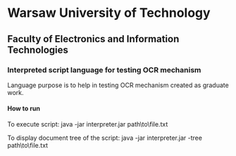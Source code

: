 # Warsaw University of Technology 
## Faculty of Electronics and Information Technologies

### Interpreted script language for testing OCR mechanism

Language purpose is to help in testing OCR mechanism created as graduate work.

#### How to run

To execute script: java -jar interpreter.jar path\to\file.txt

To display document tree of the script: java -jar interpreter.jar -tree path\to\file.txt